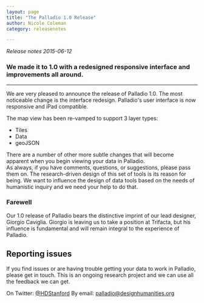 ```yaml
---
layout: page
title: "The Palladio 1.0 Release"
author: Nicole Coleman
category: releasenotes

---
```


<!-- date: 2015-06-12 11:34:22
categories: release-notes
published: true
tags: front
excerpt: "We made it to 1.0 with a redesigned responsive interface and improvements all around." -->

*Release notes 2015-06-12*  

### We made it to 1.0 with a redesigned responsive interface and improvements all around.
----


We are very pleased to announce the release of Palladio 1.0. The most noticeable change is the interface redesign. Palladio's user interface is now responsive and iPad compatible.

The map view has been re-vamped to support 3 layer types:  

* Tiles
* Data
* geoJSON

There are a number of other more subtle changes that will become apparent when you begin viewing your data in Palladio.  
As always, if you have comments, questions, or suggestions, please pass them on. The research-driven design of this set of tools is its reason for being. We want to influence the design of data tools based on the needs of humanistic inquiry and we need your help to do that. 

### Farewell

Our 1.0 release of Palladio bears the distinctive imprint of our lead designer, Giorgio Caviglia. Giorgio is leaving us to take a position at Trifacta, but his influence is fundamental and will remain integral to the experience of Palladio.

## Reporting issues

If you find issues or are having trouble getting your data to work in Palladio, please get in touch. This is an ongoing research project and we can use all the feedback we can get.

On Twitter: [@HDStanford](http://twitter.com/HDStanford)
By email: <a href="mailto:palladio@designhumanities.org">palladio@designhumanities.org</a>


